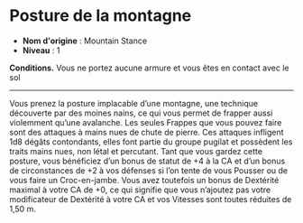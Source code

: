 # Posture de la montagne

 * **Nom d'origine** : Mountain Stance
 * **Niveau** : 1


<p><strong>Conditions.</strong> Vous ne portez aucune armure et vous êtes en contact avec le sol</p>
<hr>
<p>Vous prenez la posture implacable d’une montagne, une technique découverte par des moines nains, ce qui vous permet de frapper aussi violemment qu’une avalanche. Les seules Frappes que vous pouvez faire sont des attaques à mains nues de chute de pierre. Ces attaques infligent 1d8 dégâts contondants, elles font partie du groupe pugilat et possèdent les traits mains nues, non létal et percutant. Tant que vous gardez cette posture, vous bénéficiez d’un bonus de statut de +4 à la CA et d’un bonus de circonstances de +2 à vos défenses si l’on tente de vous Pousser ou de vous faire un Croc-en-jambe. Vous avez toutefois un bonus de Dextérité maximal à votre CA de +0, ce qui signifie que vous n’ajoutez pas votre modificateur de Dextérité à votre CA et vos Vitesses sont toutes réduites de 1,50 m.</p>
